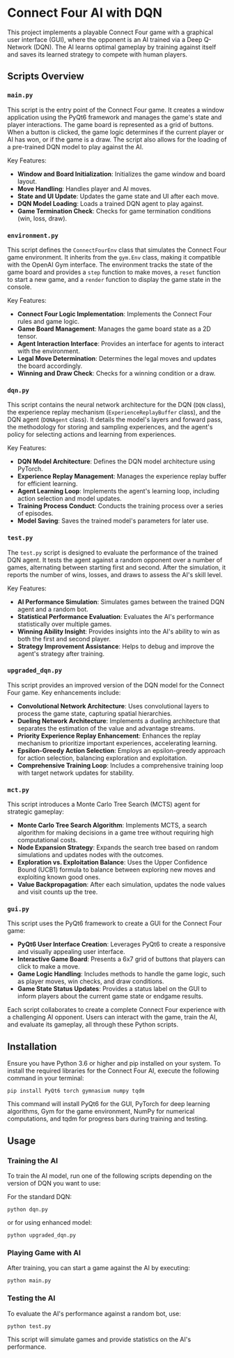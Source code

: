 # Connect Four AI with DQN

This project implements a playable Connect Four game with a graphical user interface (GUI), where the opponent is an AI trained via a Deep Q-Network (DQN). The AI learns optimal gameplay by training against itself and saves its learned strategy to compete with human players.

## Scripts Overview

### `main.py`

This script is the entry point of the Connect Four game. It creates a window application using the PyQt6 framework and manages the game's state and player interactions. The game board is represented as a grid of buttons. When a button is clicked, the game logic determines if the current player or AI has won, or if the game is a draw. The script also allows for the loading of a pre-trained DQN model to play against the AI.

Key Features:
- **Window and Board Initialization**: Initializes the game window and board layout.
- **Move Handling**: Handles player and AI moves.
- **State and UI Update**: Updates the game state and UI after each move.
- **DQN Model Loading**: Loads a trained DQN agent to play against.
- **Game Termination Check**: Checks for game termination conditions (win, loss, draw).

### `environment.py`

This script defines the `ConnectFourEnv` class that simulates the Connect Four game environment. It inherits from the `gym.Env` class, making it compatible with the OpenAI Gym interface. The environment tracks the state of the game board and provides a `step` function to make moves, a `reset` function to start a new game, and a `render` function to display the game state in the console.

Key Features:
- **Connect Four Logic Implementation**: Implements the Connect Four rules and game logic.
- **Game Board Management**: Manages the game board state as a 2D tensor.
- **Agent Interaction Interface**: Provides an interface for agents to interact with the environment.
- **Legal Move Determination**: Determines the legal moves and updates the board accordingly.
- **Winning and Draw Check**: Checks for a winning condition or a draw.

### `dqn.py`

This script contains the neural network architecture for the DQN (`DQN` class), the experience replay mechanism (`ExperienceReplayBuffer` class), and the DQN agent (`DQNAgent` class). It details the model's layers and forward pass, the methodology for storing and sampling experiences, and the agent's policy for selecting actions and learning from experiences.

Key Features:
- **DQN Model Architecture**: Defines the DQN model architecture using PyTorch.
- **Experience Replay Management**: Manages the experience replay buffer for efficient learning.
- **Agent Learning Loop**: Implements the agent's learning loop, including action selection and model updates.
- **Training Process Conduct**: Conducts the training process over a series of episodes.
- **Model Saving**: Saves the trained model's parameters for later use.

### `test.py`

The `test.py` script is designed to evaluate the performance of the trained DQN agent. It tests the agent against a random opponent over a number of games, alternating between starting first and second. After the simulation, it reports the number of wins, losses, and draws to assess the AI's skill level.

Key Features:
- **AI Performance Simulation**: Simulates games between the trained DQN agent and a random bot.
- **Statistical Performance Evaluation**: Evaluates the AI's performance statistically over multiple games.
- **Winning Ability Insight**: Provides insights into the AI's ability to win as both the first and second player.
- **Strategy Improvement Assistance**: Helps to debug and improve the agent's strategy after training.

### `upgraded_dqn.py`

This script provides an improved version of the DQN model for the Connect Four game. Key enhancements include:

- **Convolutional Network Architecture**: Uses convolutional layers to process the game state, capturing spatial hierarchies.
- **Dueling Network Architecture**: Implements a dueling architecture that separates the estimation of the value and advantage streams.
- **Priority Experience Replay Enhancement**: Enhances the replay mechanism to prioritize important experiences, accelerating learning.
- **Epsilon-Greedy Action Selection**: Employs an epsilon-greedy approach for action selection, balancing exploration and exploitation.
- **Comprehensive Training Loop**: Includes a comprehensive training loop with target network updates for stability.

### `mct.py`

This script introduces a Monte Carlo Tree Search (MCTS) agent for strategic gameplay:

- **Monte Carlo Tree Search Algorithm**: Implements MCTS, a search algorithm for making decisions in a game tree without requiring high computational costs.
- **Node Expansion Strategy**: Expands the search tree based on random simulations and updates nodes with the outcomes.
- **Exploration vs. Exploitation Balance**: Uses the Upper Confidence Bound (UCB1) formula to balance between exploring new moves and exploiting known good ones.
- **Value Backpropagation**: After each simulation, updates the node values and visit counts up the tree.

### `gui.py`

This script uses the PyQt6 framework to create a GUI for the Connect Four game:

- **PyQt6 User Interface Creation**: Leverages PyQt6 to create a responsive and visually appealing user interface.
- **Interactive Game Board**: Presents a 6x7 grid of buttons that players can click to make a move.
- **Game Logic Handling**: Includes methods to handle the game logic, such as player moves, win checks, and draw conditions.
- **Game State Status Updates**: Provides a status label on the GUI to inform players about the current game state or endgame results.

Each script collaborates to create a complete Connect Four experience with a challenging AI opponent. Users can interact with the game, train the AI, and evaluate its gameplay, all through these Python scripts.

## Installation

Ensure you have Python 3.6 or higher and pip installed on your system. To install the required libraries for the Connect Four AI, execute the following command in your terminal:

```
pip install PyQt6 torch gymnasium numpy tqdm
```
This command will install PyQt6 for the GUI, PyTorch for deep learning algorithms, Gym for the game environment, NumPy for numerical computations, and tqdm for progress bars during training and testing.

## Usage

### Training the AI

To train the AI model, run one of the following scripts depending on the version of DQN you want to use:

For the standard DQN:

```
python dqn.py
```
or for using enhanced model:
```
python upgraded_dqn.py
```

### Playing Game with AI

After training, you can start a game against the AI by executing:
```
python main.py
```

### Testing the AI

To evaluate the AI's performance against a random bot, use:
```
python test.py
```
This script will simulate games and provide statistics on the AI's performance.
